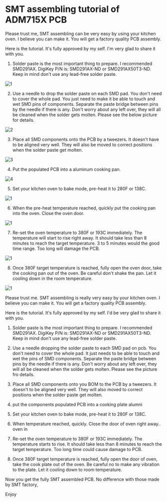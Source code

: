 # SMT assembling tutorial of ADM715X PCB

Please trust me, SMT assembling can be very easy by using your kitchen oven. I believe you can make it. You will get a factory quality PCB assembly.

Here is the tutorial. It's fully approved by my self. I'm very glad to share it with you.

1. Solder paste is the most important thing to prepare. I recommended SMD291AX. 
   DigiKey P/N is: SMD291AX-ND or SMD291AX50T3-ND. Keep in mind don't use any lead-free solder paste.

![1](https://github.com/iancanada/DocumentDownload/blob/master/PowerSupply/ADM715X/SMDtutorialPictures/SMDtutorial1.jpg)

2. Use a needle to drop the solder paste on each SMD pad. 
You don't need to cover the whole pad. You just need to make it be able to touch and wet SMD pins of components. Separate the paste bridge between pins  by the needle if there is any. Don't worry about any left over, they will all be cleaned when the solder gets molten.  Please see the below picture for details.

![2](https://github.com/iancanada/DocumentDownload/blob/master/PowerSupply/ADM715X/SMDtutorialPictures/SMDtutorial2.jpg)

3. Place all SMD components onto the PCB by a tweezers. It doesn't have to be aligned very well. They will also be moved to correct positions when the solder paste get molten. 

![3](https://github.com/iancanada/DocumentDownload/blob/master/PowerSupply/ADM715X/SMDtutorialPictures/SMDtutorial3.jpg)

4. Put the populated PCB into a aluminum cooking pan.

![4](https://github.com/iancanada/DocumentDownload/blob/master/PowerSupply/ADM715X/SMDtutorialPictures/SMDtutorial4.jpg)

5. Set your kitchen oven to bake mode, pre-heat it to 280F or 138C. 

![1](https://github.com/iancanada/DocumentDownload/blob/master/PowerSupply/ADM715X/SMDtutorialPictures/SMDtutorial5.jpg)

6. When the pre-heat temperature reached, quickly put the cooking pan into the oven. Close the oven door.

![1](https://github.com/iancanada/DocumentDownload/blob/master/PowerSupply/ADM715X/SMDtutorialPictures/SMDtutorial6.jpg)

7. Re-set the oven temperature to 380F or 193C immediately. The temperature will start to rise right away. It should take less than 8 minutes to reach the target temperature. 3 to 5 minutes would the good time range. Too long will damage the PCB.

![1](https://github.com/iancanada/DocumentDownload/blob/master/PowerSupply/ADM715X/SMDtutorialPictures/SMDtutorial7.jpg)

8. Once 380F target temperature is reached, fully open the oven door, take the cooking pan out of the oven. Be careful don't shake the pan. Let it cooling down in the room temperature.

![1](https://github.com/iancanada/DocumentDownload/blob/master/PowerSupply/ADM715X/SMDtutorialPictures/SMDtutorial8.jpg)



Please trust me.  SMT assembling is really very easy by your kitchen oven. I believe you can make it. You will get a factory quality PCB assembly.

Here is the tutorial. It's fully approved by my self. I'd be very glad to share it with you.

1. Solder paste is the most important thing to prepare. I recommended SMD291AX. DigiKey P/N is: SMD291AX-ND or SMD291AX50T3-ND. Keep in mind don't use any lead-free solder paste.

2. Use a needle dropping the solder paste to each SMD pad on pcb. 
You don't need to cover the whole pad. It just needs to be able to touch and wet the pins of SMD components. Separate the paste bridge between pins  by the needle if there is any. Don't worry about any left over, they will all be cleaned when the solder gets molten.  Please see the picture fro details.

3.  Place all SMD components onto you BOM to the PCB by a tweezers. It doesn't to be aligned very well. They will also moved to correct positions when the solder paste get molten. 

4.  put the components populated PCB into a cooking plate alumni 

5. Set your kitchen oven to bake mode, pre-heat it to 280F or 138C. 

6. When temperature reached, quickly. Close the door of oven right away..  oven in

7. Re-set the oven temperature to 380F or 193C immediately. The temperature starts to rise.  It should take less than 8 minutes to reach the target temperature. Too long time could cause damage to PCB.

7. Once 380F target temperature is reached, fully open the door of oven, take the cook plate out of the oven. Be careful no to make any vibration to the plate. Let it cooling down to room temperature.

Now you get the fully SMT assembled PCB. No difference with those made by SMT factory,

Enjoy

